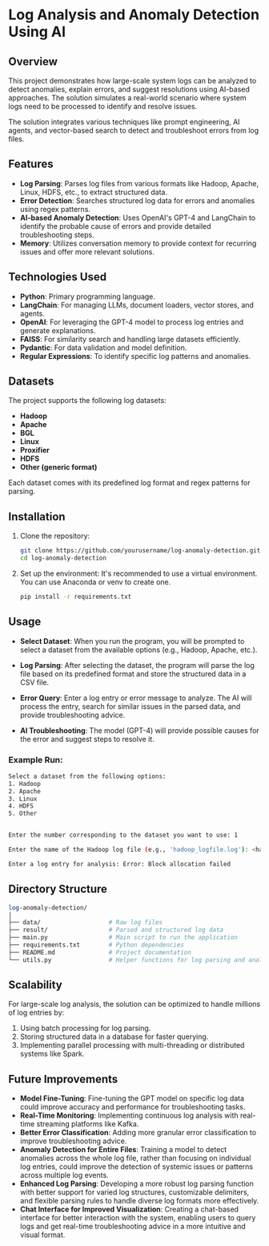 # Log Analysis and Anomaly Detection Using AI

## Overview

This project demonstrates how large-scale system logs can be analyzed to detect anomalies, explain errors, and suggest resolutions using AI-based approaches. The solution simulates a real-world scenario where system logs need to be processed to identify and resolve issues.

The solution integrates various techniques like prompt engineering, AI agents, and vector-based search to detect and troubleshoot errors from log files.

## Features

- **Log Parsing**: Parses log files from various formats like Hadoop, Apache, Linux, HDFS, etc., to extract structured data.
- **Error Detection**: Searches structured log data for errors and anomalies using regex patterns.
- **AI-based Anomaly Detection**: Uses OpenAI's GPT-4 and LangChain to identify the probable cause of errors and provide detailed troubleshooting steps.
- **Memory**: Utilizes conversation memory to provide context for recurring issues and offer more relevant solutions.

## Technologies Used

- **Python**: Primary programming language.
- **LangChain**: For managing LLMs, document loaders, vector stores, and agents.
- **OpenAI**: For leveraging the GPT-4 model to process log entries and generate explanations.
- **FAISS**: For similarity search and handling large datasets efficiently.
- **Pydantic**: For data validation and model definition.
- **Regular Expressions**: To identify specific log patterns and anomalies.

## Datasets

The project supports the following log datasets:

- **Hadoop**
- **Apache**
- **BGL**
- **Linux**
- **Proxifier**
- **HDFS**
- **Other (generic format)**

Each dataset comes with its predefined log format and regex patterns for parsing.

## Installation

1. Clone the repository:
   ```bash
   git clone https://github.com/yourusername/log-anomaly-detection.git
   cd log-anomaly-detection

2. Set up the environment: It's recommended to use a virtual environment. You can use Anaconda or venv to create one.

   ```bash
   pip install -r requirements.txt
   ```


## Usage

- **Select Dataset**: When you run the program, you will be prompted to select a dataset from the available options (e.g., Hadoop, Apache, etc.).

- **Log Parsing**: After selecting the dataset, the program will parse the log file based on its predefined format and store the structured data in a CSV file.

- **Error Query**: Enter a log entry or error message to analyze. The AI will process the entry, search for similar issues in the parsed data, and provide troubleshooting advice.

- **AI Troubleshooting**: The model (GPT-4) will provide possible causes for the error and suggest steps to resolve it.

### Example Run:
```bash
Select a dataset from the following options:
1. Hadoop
2. Apache
3. Linux
4. HDFS
5. Other


Enter the number corresponding to the dataset you want to use: 1

Enter the name of the Hadoop log file (e.g., 'hadoop_logfile.log'): <hadoop_logfile_name>.log

Enter a log entry for analysis: Error: Block allocation failed
```

## Directory Structure

```perl
log-anomaly-detection/
│
├── data/                   # Raw log files
├── result/                 # Parsed and structured log data
├── main.py                 # Main script to run the application
├── requirements.txt        # Python dependencies
├── README.md               # Project documentation
└── utils.py                # Helper functions for log parsing and analysis

```

## Scalability
For large-scale log analysis, the solution can be optimized to handle millions of log entries by:

1. Using batch processing for log parsing.
2. Storing structured data in a database for faster querying.
3. Implementing parallel processing with multi-threading or distributed systems like Spark.

## Future Improvements

- **Model Fine-Tuning**: Fine-tuning the GPT model on specific log data could improve accuracy and performance for troubleshooting tasks.
- **Real-Time Monitoring**: Implementing continuous log analysis with real-time streaming platforms like Kafka.
- **Better Error Classification**: Adding more granular error classification to improve troubleshooting advice.
- **Anomaly Detection for Entire Files**: Training a model to detect anomalies across the whole log file, rather than focusing on individual log entries, could improve the detection of systemic issues or patterns across multiple log events.
- **Enhanced Log Parsing**: Developing a more robust log parsing function with better support for varied log structures, customizable delimiters, and flexible parsing rules to handle diverse log formats more effectively.
- **Chat Interface for Improved Visualization**: Creating a chat-based interface for better interaction with the system, enabling users to query logs and get real-time troubleshooting advice in a more intuitive and visual format.

